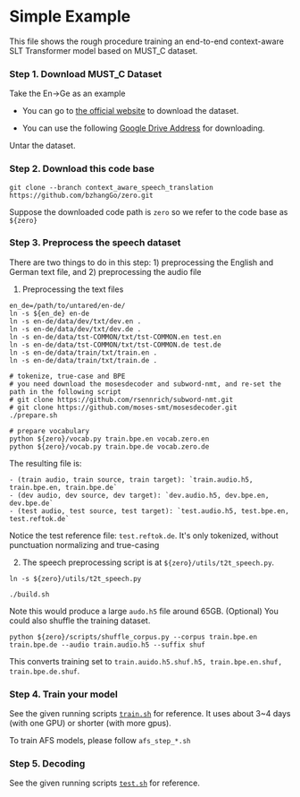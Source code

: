 # Simple Example

This file shows the rough procedure training an end-to-end context-aware SLT Transformer model based on MUST_C dataset.

### Step 1. Download MUST_C Dataset

Take the En->Ge as an example

* You can go to [the official website](https://ict.fbk.eu/must-c/) to download the dataset. 

* You can use the following 
[Google Drive Address](https://drive.google.com/open?id=1Mf2il_VelDIJMSio0bq7I8M9fSs-X4Ie) for downloading.


Untar the dataset.

### Step 2. Download this code base

```
git clone --branch context_aware_speech_translation https://github.com/bzhangGo/zero.git
```
Suppose the downloaded code path is `zero` so we refer to the code base as `${zero}`

### Step 3. Preprocess the speech dataset

There are two things to do in this step: 1) preprocessing the English and German text file, and 2) 
preprocessing the audio file

1) Preprocessing the text files
```
en_de=/path/to/untared/en-de/
ln -s ${en_de} en-de
ln -s en-de/data/dev/txt/dev.en .
ln -s en-de/data/dev/txt/dev.de .
ln -s en-de/data/tst-COMMON/txt/tst-COMMON.en test.en
ln -s en-de/data/tst-COMMON/txt/tst-COMMON.de test.de
ln -s en-de/data/train/txt/train.en .
ln -s en-de/data/train/txt/train.de .

# tokenize, true-case and BPE
# you need download the mosesdecoder and subword-nmt, and re-set the path in the following script 
# git clone https://github.com/rsennrich/subword-nmt.git
# git clone https://github.com/moses-smt/mosesdecoder.git 
./prepare.sh

# prepare vocabulary
python ${zero}/vocab.py train.bpe.en vocab.zero.en
python ${zero}/vocab.py train.bpe.de vocab.zero.de
```
The resulting file is: 
    
    - (train audio, train source, train target): `train.audio.h5, train.bpe.en, train.bpe.de`
    - (dev audio, dev source, dev target): `dev.audio.h5, dev.bpe.en, dev.bpe.de`
    - (test audio, test source, test target): `test.audio.h5, test.bpe.en, test.reftok.de`

Notice the test reference file: `test.reftok.de`. It's only tokenized, without punctuation normalizing and true-casing

2) The speech preprocessing script is at `${zero}/utils/t2t_speech.py`.
```
ln -s ${zero}/utils/t2t_speech.py

./build.sh
``` 
Note this would produce a large `audo.h5` file around 65GB.
(Optional) You could also shuffle the training dataset.
```
python ${zero}/scripts/shuffle_corpus.py --corpus train.bpe.en train.bpe.de --audio train.audio.h5 --suffix shuf
```
This converts training set to `train.auido.h5.shuf.h5, train.bpe.en.shuf, train.bpe.de.shuf`.

### Step 4. Train your model

See the given running scripts [`train.sh`](./train.sh) for reference. It uses about 3~4 days (with one GPU) or shorter (with more gpus).

To train AFS models, please follow `afs_step_*.sh`

### Step 5. Decoding

See the given running scripts [`test.sh`](./test.sh) for reference.


